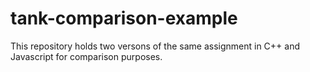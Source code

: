 # tank-comparison-example

This repository holds two versons of the same assignment in C++ and Javascript for comparison purposes.
